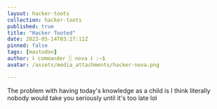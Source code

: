 ```yaml
---
layout: hacker-toots
collection: hacker-toots
published: true
title: "Hacker Tooted"
date: 2023-05-14T03:27:11Z
pinned: false
tags: [mastodon]
author: ⸸ commander ░ nova ⸸ :~$
avatar: /assets/media_attachments/hacker-nova.png

---
```


<p>The problem with having today&#39;s knowledge as a child is I think literally nobody would take you seriously until it&#39;s too late lol</p>


